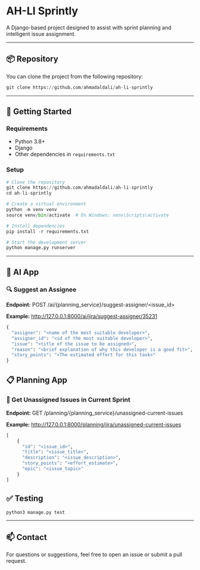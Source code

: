 # AH-LI Sprintly

A Django-based project designed to assist with sprint planning and intelligent issue assignment.

---

## 📦 Repository

You can clone the project from the following repository:

```python
git clone https://github.com/ahmadaldali/ah-li-sprintly
```

---

## 🚀 Getting Started

### Requirements

- Python 3.8+
- Django
- Other dependencies in `requirements.txt`

### Setup

```python
# Clone the repository
git clone https://github.com/ahmadaldali/ah-li-sprintly
cd ah-li-sprintly

# Create a virtual environment
python -m venv venv
source venv/bin/activate  # On Windows: venv\Scripts\activate

# Install dependencies
pip install -r requirements.txt

# Start the development server
python manage.py runserver
```

---

## 🧠 AI App

### 🔍 Suggest an Assignee

**Endpoint:**
POST /ai/{planning_service}/suggest-assigner/<issue_id>

**Example:**
http://127.0.0.1:8000/ai/jira/suggest-assigner/35231

```python
{
  "assigner": "<name of the most suitable developer>",
  "assigner_id": "<id of the most suitable developer>",
  "issue": "<title of the issue to be assigned>",
  "reason": "<brief explanation of why this developer is a good fit>",
  "story_points": "<The estimated effort for this task>"
}
```

## 📋 Planning App

### 🧾 Get Unassigned Issues in Current Sprint

**Endpoint:**
GET /planning/{planning_service}/unassigned-current-issues

**Example:**
http://127.0.0.1:8000/planning/jira/unassigned-current-issues

```python
[
    {
      "id": "<issue_id>",
      "title": "<issue_title>",
      "description": "<issue_description>",
      "story_points": "<effort_estimate>",
      "epic": "<issue_topic>"
    }
]
```

## ✅  Testing
```python
python3 manage.py test
```

---

## 📫 Contact
For questions or suggestions, feel free to open an issue or submit a pull request.

